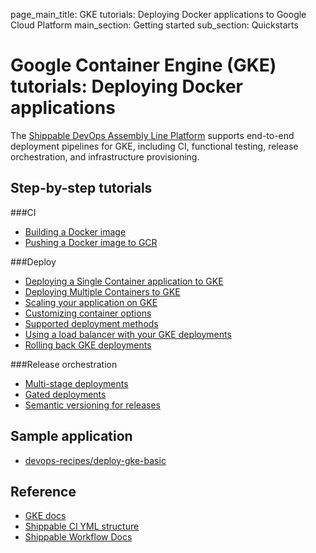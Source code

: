 page_main_title: GKE tutorials: Deploying Docker applications to Google Cloud Platform
main_section: Getting started
sub_section: Quickstarts

# Google Container Engine (GKE) tutorials: Deploying Docker applications

The [Shippable DevOps Assembly Line Platform](/platform/overview/) supports end-to-end deployment pipelines for GKE, including CI, functional testing, release orchestration, and infrastructure provisioning.

## Step-by-step tutorials

###CI

* [Building a Docker image](/ci/build-docker-images/)
* [Pushing a Docker image to GCR](/ci/push-gcr/)

###Deploy

* [Deploying a Single Container application to GKE](/deploy/gke/)
* [Deploying Multiple Containers to GKE](/deploy/continuous-delivery-multi-container-docker-application/)
* [Scaling your application on GKE](/deploy/gke/#scaling-app-instances)
* [Customizing container options](/deploy/gke/#customizing-container-options)
* [Supported deployment methods](/deploy/deployment-methods-overview/)
* [Using a load balancer with your GKE deployments](/deploy/lb-gke/)
* [Rolling back GKE deployments](/deploy/rollback/)

###Release orchestration

* [Multi-stage deployments](/deploy/multi-stage-deployments/)
* [Gated deployments](/deploy/gated-deployments/)
* [Semantic versioning for releases](/release/devops-release-management/)

## Sample application

* [devops-recipes/deploy-gke-basic](https://github.com/devops-recipes/deploy-gke-basic)

## Reference

* [GKE docs](https://cloud.google.com/container-engine/docs/)
* [Shippable CI YML structure](/ci/yml-structure/)
* [Shippable Workflow Docs](/platform/overview/)
